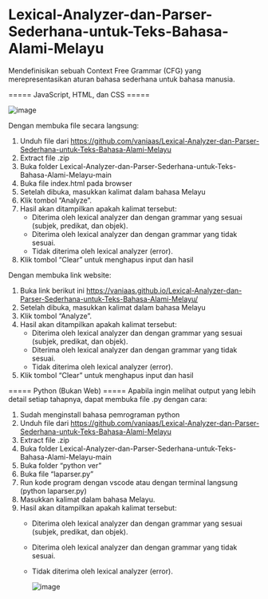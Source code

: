 # Lexical-Analyzer-dan-Parser-Sederhana-untuk-Teks-Bahasa-Alami-Melayu
Mendefinisikan sebuah Context Free Grammar (CFG) yang merepresentasikan aturan bahasa sederhana untuk bahasa manusia.

===== JavaScript, HTML, dan CSS =====

![image](https://user-images.githubusercontent.com/81515772/173858171-1310f49d-832c-4720-8d94-94c5107ca3f8.png)

Dengan membuka file secara langsung:

1. Unduh file dari https://github.com/vaniaas/Lexical-Analyzer-dan-Parser-Sederhana-untuk-Teks-Bahasa-Alami-Melayu
2. Extract file .zip
3. Buka folder Lexical-Analyzer-dan-Parser-Sederhana-untuk-Teks-Bahasa-Alami-Melayu-main
4. Buka file index.html pada browser
5. Setelah dibuka, masukkan kalimat dalam bahasa Melayu
6. Klik tombol “Analyze”.
7. Hasil akan ditampilkan apakah kalimat tersebut:
    - Diterima oleh lexical analyzer dan dengan grammar yang sesuai (subjek, predikat, dan objek).
    - Diterima oleh lexical analyzer dan dengan grammar yang tidak sesuai.
    - Tidak diterima oleh lexical analyzer (error).
8. Klik tombol “Clear” untuk menghapus input dan hasil

Dengan membuka link website:

1. Buka link berikut ini https://vaniaas.github.io/Lexical-Analyzer-dan-Parser-Sederhana-untuk-Teks-Bahasa-Alami-Melayu/
2. Setelah dibuka, masukkan kalimat dalam bahasa Melayu
3. Klik tombol “Analyze”.
4. Hasil akan ditampilkan apakah kalimat tersebut:
    - Diterima oleh lexical analyzer dan dengan grammar yang sesuai (subjek, predikat, dan objek).
    - Diterima oleh lexical analyzer dan dengan grammar yang tidak sesuai.
    - Tidak diterima oleh lexical analyzer (error).
5. Klik tombol “Clear” untuk menghapus input dan hasil



===== Python (Bukan Web) =====
Apabila ingin melihat output yang lebih detail setiap tahapnya, dapat membuka file .py dengan cara:
1. Sudah menginstall bahasa pemrograman python
2. Unduh file dari https://github.com/vaniaas/Lexical-Analyzer-dan-Parser-Sederhana-untuk-Teks-Bahasa-Alami-Melayu
3. Extract file .zip
4. Buka folder Lexical-Analyzer-dan-Parser-Sederhana-untuk-Teks-Bahasa-Alami-Melayu-main
5. Buka folder “python ver”
6. Buka file “laparser.py”
7. Run kode program dengan vscode atau dengan terminal langsung (python laparser.py)
8. Masukkan kalimat dalam bahasa Melayu.
9. Hasil akan ditampilkan apakah kalimat tersebut:
    - Diterima oleh lexical analyzer dan dengan grammar yang sesuai (subjek, predikat, dan objek).
    - Diterima oleh lexical analyzer dan dengan grammar yang tidak sesuai.
    - Tidak diterima oleh lexical analyzer (error).

		![image](https://user-images.githubusercontent.com/81515772/173858408-c190e37c-d41c-4ef2-85e1-a4a0e565a7b8.png)

		
